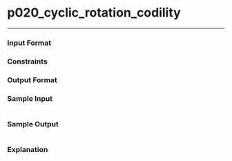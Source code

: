 # p020_cyclic_rotation_codility
---

### Input Format 

### Constraints

### Output Format 

### Sample Input
```
```
### Sample Output
```
```
### Explanation
